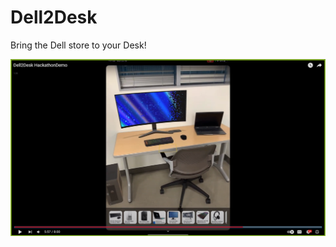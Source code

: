 # Dell2Desk
Bring the Dell store to your Desk!

[![Dell2Desk Demo](/thumbnail.png)](https://www.youtube.com/watch?v=af54lo7qwRw "Dell2Desk")

